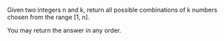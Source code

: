 Given two integers n and k, return all possible combinations of k numbers chosen from the range [1, n].

You may return the answer in any order.


